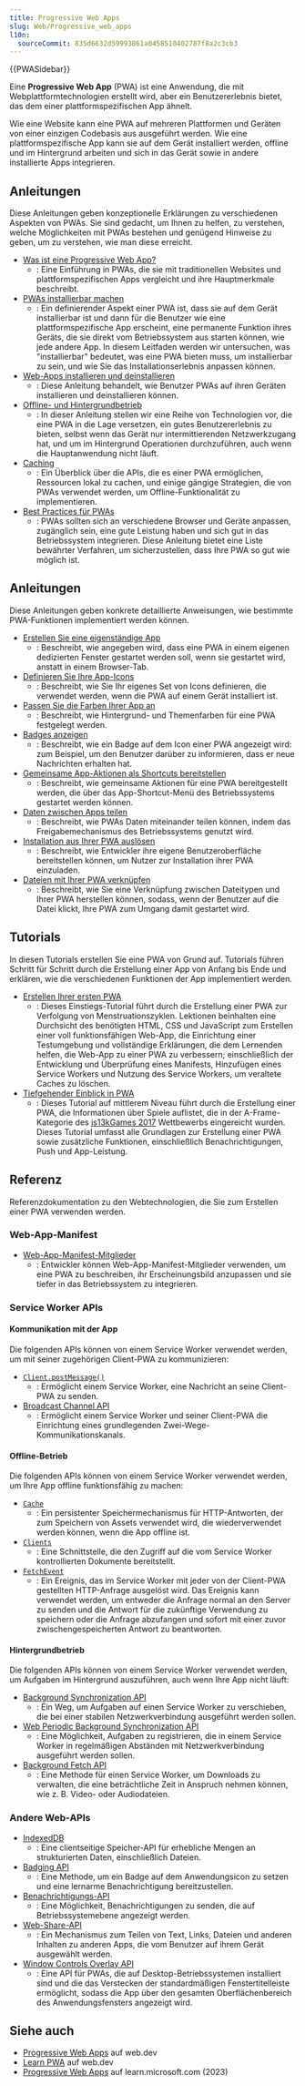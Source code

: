 ```yaml
---
title: Progressive Web Apps
slug: Web/Progressive_web_apps
l10n:
  sourceCommit: 835d6632d59993861a0458510402787f8a2c3cb3
---
```


{{PWASidebar}}

Eine **Progressive Web App** (PWA) ist eine Anwendung, die mit Webplattformtechnologien erstellt wird, aber ein Benutzererlebnis bietet, das dem einer plattformspezifischen App ähnelt.

Wie eine Website kann eine PWA auf mehreren Plattformen und Geräten von einer einzigen Codebasis aus ausgeführt werden. Wie eine plattformspezifische App kann sie auf dem Gerät installiert werden, offline und im Hintergrund arbeiten und sich in das Gerät sowie in andere installierte Apps integrieren.

## Anleitungen

Diese Anleitungen geben konzeptionelle Erklärungen zu verschiedenen Aspekten von PWAs. Sie sind gedacht, um Ihnen zu helfen, zu verstehen, welche Möglichkeiten mit PWAs bestehen und genügend Hinweise zu geben, um zu verstehen, wie man diese erreicht.

- [Was ist eine Progressive Web App?](/de/docs/Web/Progressive_web_apps/Guides/What_is_a_progressive_web_app)
  - : Eine Einführung in PWAs, die sie mit traditionellen Websites und plattformspezifischen Apps vergleicht und ihre Hauptmerkmale beschreibt.
- [PWAs installierbar machen](/de/docs/Web/Progressive_web_apps/Guides/Making_PWAs_installable)
  - : Ein definierender Aspekt einer PWA ist, dass sie auf dem Gerät installierbar ist und dann für die Benutzer wie eine plattformspezifische App erscheint, eine permanente Funktion ihres Geräts, die sie direkt vom Betriebssystem aus starten können, wie jede andere App. In diesem Leitfaden werden wir untersuchen, was "installierbar" bedeutet, was eine PWA bieten muss, um installierbar zu sein, und wie Sie das Installationserlebnis anpassen können.
- [Web-Apps installieren und deinstallieren](/de/docs/Web/Progressive_web_apps/Guides/Installing)
  - : Diese Anleitung behandelt, wie Benutzer PWAs auf ihren Geräten installieren und deinstallieren können.
- [Offline- und Hintergrundbetrieb](/de/docs/Web/Progressive_web_apps/Guides/Offline_and_background_operation)
  - : In dieser Anleitung stellen wir eine Reihe von Technologien vor, die eine PWA in die Lage versetzen, ein gutes Benutzererlebnis zu bieten, selbst wenn das Gerät nur intermittierenden Netzwerkzugang hat, und um im Hintergrund Operationen durchzuführen, auch wenn die Hauptanwendung nicht läuft.
- [Caching](/de/docs/Web/Progressive_web_apps/Guides/Caching)
  - : Ein Überblick über die APIs, die es einer PWA ermöglichen, Ressourcen lokal zu cachen, und einige gängige Strategien, die von PWAs verwendet werden, um Offline-Funktionalität zu implementieren.
- [Best Practices für PWAs](/de/docs/Web/Progressive_web_apps/Guides/Best_practices)
  - : PWAs sollten sich an verschiedene Browser und Geräte anpassen, zugänglich sein, eine gute Leistung haben und sich gut in das Betriebssystem integrieren. Diese Anleitung bietet eine Liste bewährter Verfahren, um sicherzustellen, dass Ihre PWA so gut wie möglich ist.

## Anleitungen

Diese Anleitungen geben konkrete detaillierte Anweisungen, wie bestimmte PWA-Funktionen implementiert werden können.

- [Erstellen Sie eine eigenständige App](/de/docs/Web/Progressive_web_apps/How_to/Create_a_standalone_app)
  - : Beschreibt, wie angegeben wird, dass eine PWA in einem eigenen dedizierten Fenster gestartet werden soll, wenn sie gestartet wird, anstatt in einem Browser-Tab.
- [Definieren Sie Ihre App-Icons](/de/docs/Web/Progressive_web_apps/How_to/Define_app_icons)
  - : Beschreibt, wie Sie Ihr eigenes Set von Icons definieren, die verwendet werden, wenn die PWA auf einem Gerät installiert ist.
- [Passen Sie die Farben Ihrer App an](/de/docs/Web/Progressive_web_apps/How_to/Customize_your_app_colors)
  - : Beschreibt, wie Hintergrund- und Themenfarben für eine PWA festgelegt werden.
- [Badges anzeigen](/de/docs/Web/Progressive_web_apps/How_to/Display_badge_on_app_icon)
  - : Beschreibt, wie ein Badge auf dem Icon einer PWA angezeigt wird: zum Beispiel, um den Benutzer darüber zu informieren, dass er neue Nachrichten erhalten hat.
- [Gemeinsame App-Aktionen als Shortcuts bereitstellen](/de/docs/Web/Progressive_web_apps/How_to/Expose_common_actions_as_shortcuts)
  - : Beschreibt, wie gemeinsame Aktionen für eine PWA bereitgestellt werden, die über das App-Shortcut-Menü des Betriebssystems gestartet werden können.
- [Daten zwischen Apps teilen](/de/docs/Web/Progressive_web_apps/How_to/Share_data_between_apps)
  - : Beschreibt, wie PWAs Daten miteinander teilen können, indem das Freigabemechanismus des Betriebssystems genutzt wird.
- [Installation aus Ihrer PWA auslösen](/de/docs/Web/Progressive_web_apps/How_to/Trigger_install_prompt)
  - : Beschreibt, wie Entwickler ihre eigene Benutzeroberfläche bereitstellen können, um Nutzer zur Installation ihrer PWA einzuladen.
- [Dateien mit Ihrer PWA verknüpfen](/de/docs/Web/Progressive_web_apps/How_to/Associate_files_with_your_PWA)
  - : Beschreibt, wie Sie eine Verknüpfung zwischen Dateitypen und Ihrer PWA herstellen können, sodass, wenn der Benutzer auf die Datei klickt, Ihre PWA zum Umgang damit gestartet wird.

## Tutorials

In diesen Tutorials erstellen Sie eine PWA von Grund auf. Tutorials führen Schritt für Schritt durch die Erstellung einer App von Anfang bis Ende und erklären, wie die verschiedenen Funktionen der App implementiert werden.

- [Erstellen Ihrer ersten PWA](/de/docs/Web/Progressive_web_apps/Tutorials/CycleTracker)
  - : Dieses Einstiegs-Tutorial führt durch die Erstellung einer PWA zur Verfolgung von Menstruationszyklen. Lektionen beinhalten eine Durchsicht des benötigten HTML, CSS und JavaScript zum Erstellen einer voll funktionsfähigen Web-App, die Einrichtung einer Testumgebung und vollständige Erklärungen, die dem Lernenden helfen, die Web-App zu einer PWA zu verbessern; einschließlich der Entwicklung und Überprüfung eines Manifests, Hinzufügen eines Service Workers und Nutzung des Service Workers, um veraltete Caches zu löschen.
- [Tiefgehender Einblick in PWA](/de/docs/Web/Progressive_web_apps/Tutorials/js13kGames)
  - : Dieses Tutorial auf mittlerem Niveau führt durch die Erstellung einer PWA, die Informationen über Spiele auflistet, die in der A-Frame-Kategorie des [js13kGames 2017](https://2017.js13kgames.com/) Wettbewerbs eingereicht wurden. Dieses Tutorial umfasst alle Grundlagen zur Erstellung einer PWA sowie zusätzliche Funktionen, einschließlich Benachrichtigungen, Push und App-Leistung.

## Referenz

Referenzdokumentation zu den Webtechnologien, die Sie zum Erstellen einer PWA verwenden werden.

### Web-App-Manifest

- [Web-App-Manifest-Mitglieder](/de/docs/Web/Manifest)
  - : Entwickler können Web-App-Manifest-Mitglieder verwenden, um eine PWA zu beschreiben, ihr Erscheinungsbild anzupassen und sie tiefer in das Betriebssystem zu integrieren.

### Service Worker APIs

#### Kommunikation mit der App

Die folgenden APIs können von einem Service Worker verwendet werden, um mit seiner zugehörigen Client-PWA zu kommunizieren:

- [`Client.postMessage()`](/de/docs/Web/API/Client/postMessage)
  - : Ermöglicht einem Service Worker, eine Nachricht an seine Client-PWA zu senden.
- [Broadcast Channel API](/de/docs/Web/API/Broadcast_Channel_API)
  - : Ermöglicht einem Service Worker und seiner Client-PWA die Einrichtung eines grundlegenden Zwei-Wege-Kommunikationskanals.

#### Offline-Betrieb

Die folgenden APIs können von einem Service Worker verwendet werden, um Ihre App offline funktionsfähig zu machen:

- [`Cache`](/de/docs/Web/API/Cache)
  - : Ein persistenter Speichermechanismus für HTTP-Antworten, der zum Speichern von Assets verwendet wird, die wiederverwendet werden können, wenn die App offline ist.
- [`Clients`](/de/docs/Web/API/Clients)
  - : Eine Schnittstelle, die den Zugriff auf die vom Service Worker kontrollierten Dokumente bereitstellt.
- [`FetchEvent`](/de/docs/Web/API/FetchEvent)
  - : Ein Ereignis, das im Service Worker mit jeder von der Client-PWA gestellten HTTP-Anfrage ausgelöst wird. Das Ereignis kann verwendet werden, um entweder die Anfrage normal an den Server zu senden und die Antwort für die zukünftige Verwendung zu speichern oder die Anfrage abzufangen und sofort mit einer zuvor zwischengespeicherten Antwort zu beantworten.

#### Hintergrundbetrieb

Die folgenden APIs können von einem Service Worker verwendet werden, um Aufgaben im Hintergrund auszuführen, auch wenn Ihre App nicht läuft:

- [Background Synchronization API](/de/docs/Web/API/Background_Synchronization_API)
  - : Ein Weg, um Aufgaben auf einen Service Worker zu verschieben, die bei einer stabilen Netzwerkverbindung ausgeführt werden sollen.
- [Web Periodic Background Synchronization API](/de/docs/Web/API/Web_Periodic_Background_Synchronization_API)
  - : Eine Möglichkeit, Aufgaben zu registrieren, die in einem Service Worker in regelmäßigen Abständen mit Netzwerkverbindung ausgeführt werden sollen.
- [Background Fetch API](/de/docs/Web/API/Background_Fetch_API)
  - : Eine Methode für einen Service Worker, um Downloads zu verwalten, die eine beträchtliche Zeit in Anspruch nehmen können, wie z. B. Video- oder Audiodateien.

### Andere Web-APIs

- [IndexedDB](/de/docs/Web/API/IndexedDB_API)
  - : Eine clientseitige Speicher-API für erhebliche Mengen an strukturierten Daten, einschließlich Dateien.
- [Badging API](/de/docs/Web/API/Badging_API)
  - : Eine Methode, um ein Badge auf dem Anwendungsicon zu setzen und eine lernarme Benachrichtigung bereitzustellen.
- [Benachrichtigungs-API](/de/docs/Web/API/Notifications_API)
  - : Eine Möglichkeit, Benachrichtigungen zu senden, die auf Betriebssystemebene angezeigt werden.
- [Web-Share-API](/de/docs/Web/API/Web_Share_API)
  - : Ein Mechanismus zum Teilen von Text, Links, Dateien und anderen Inhalten zu anderen Apps, die vom Benutzer auf ihrem Gerät ausgewählt werden.
- [Window Controls Overlay API](/de/docs/Web/API/Window_Controls_Overlay_API)
  - : Eine API für PWAs, die auf Desktop-Betriebssystemen installiert sind und die das Verstecken der standardmäßigen Fenstertitelleiste ermöglicht, sodass die App über den gesamten Oberflächenbereich des Anwendungsfensters angezeigt wird.

## Siehe auch

- [Progressive Web Apps](https://web.dev/explore/progressive-web-apps) auf web.dev
- [Learn PWA](https://web.dev/learn/pwa/) auf web.dev
- [Progressive Web Apps](https://learn.microsoft.com/en-us/microsoft-edge/progressive-web-apps-chromium/) auf learn.microsoft.com (2023)
